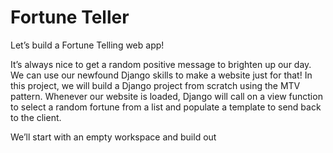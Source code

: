 # Fortune Teller

Let’s build a Fortune Telling web app!

It’s always nice to get a random positive message to brighten up our day. We can use our newfound Django skills to make a website just for that! In this project, we will build a Django project from scratch using the MTV pattern. Whenever our website is loaded, Django will call on a view function to select a random fortune from a list and populate a template to send back to the client.

We’ll start with an empty workspace and build out
